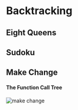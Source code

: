 # Backtracking

## Eight Queens

## Sudoku

## Make Change

#### The Function Call Tree

![make change](/diagrams/makeChange.png)
